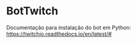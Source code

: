 # BotTwitch

Documentação para instalação do bot em Python:
https://twitchio.readthedocs.io/en/latest/#
